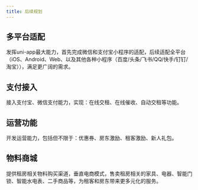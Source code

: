 ```yaml
---
title: 后续规划
---
```


## 多平台适配
发挥uni-app最大能力，首先完成微信和支付宝小程序的适配，后续适配全平台（iOS、Android、Web、以及其他各种小程序（百度/头条/飞书/QQ/快手/钉钉/淘宝）），满足更广阔的需求。
## 支付接入
接入支付宝、微信支付能力，实现：在线交租、在线催收、自动交租等功能。
## 运营功能
开发运营能力，包括但不限于：优惠券、房东激励、租客激励、新人礼包。
## 物料商城
提供租房相关物料购买渠道，垂直电商模式，售卖租房相关的家具、电器、智能门锁、智能水电表、二手商品等，为租客和房东带来更多元化的服务。